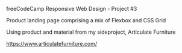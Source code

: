 freeCodeCamp Responsive Web Design - Project #3

Product landing page comprising a mix of Flexbox and CSS Grid

Using product and material from my sideproject, Articulate Furniture

https://www.articulatefurniture.com/
